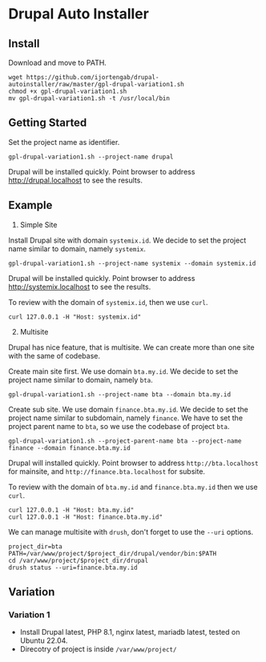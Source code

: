 # Drupal Auto Installer

## Install

Download and move to PATH.

```
wget https://github.com/ijortengab/drupal-autoinstaller/raw/master/gpl-drupal-variation1.sh
chmod +x gpl-drupal-variation1.sh
mv gpl-drupal-variation1.sh -t /usr/local/bin
```

## Getting Started

Set the project name as identifier.

```
gpl-drupal-variation1.sh --project-name drupal
```

Drupal will be installed quickly. Point browser to address http://drupal.localhost to see the results.

## Example

1. Simple Site

Install Drupal site with domain `systemix.id`.
We decide to set the project name similar to domain, namely `systemix`.

```
gpl-drupal-variation1.sh --project-name systemix --domain systemix.id
```

Drupal will be installed quickly. Point browser to address http://systemix.localhost to see the results.

To review with the domain of `systemix.id`, then we use `curl`.

```
curl 127.0.0.1 -H "Host: systemix.id"
```

2. Multisite

Drupal has nice feature, that is multisite. We can create more than one site with the same of codebase.

Create main site first. We use domain `bta.my.id`.
We decide to set the project name similar to domain, namely `bta`.

```
gpl-drupal-variation1.sh --project-name bta --domain bta.my.id
```

Create sub site. We use domain `finance.bta.my.id`.
We decide to set the project name similar to subdomain, namely `finance`.
We have to set the project parent name to `bta`, so we use the codebase of project `bta`.

```
gpl-drupal-variation1.sh --project-parent-name bta --project-name finance --domain finance.bta.my.id
```

Drupal will installed quickly. Point browser to address `http://bta.localhost` for mainsite,
and `http://finance.bta.localhost` for subsite.

To review with the domain of `bta.my.id` and `finance.bta.my.id` then we use `curl`.

```
curl 127.0.0.1 -H "Host: bta.my.id"
curl 127.0.0.1 -H "Host: finance.bta.my.id"
```

We can manage multisite with `drush`, don't forget to use the `--uri` options.

```
project_dir=bta
PATH=/var/www/project/$project_dir/drupal/vendor/bin:$PATH
cd /var/www/project/$project_dir/drupal
drush status --uri=finance.bta.my.id
```

## Variation

### Variation 1

 - Install Drupal latest, PHP 8.1, nginx latest, mariadb latest, tested on Ubuntu 22.04.
 - Direcotry of project is inside `/var/www/project/`
